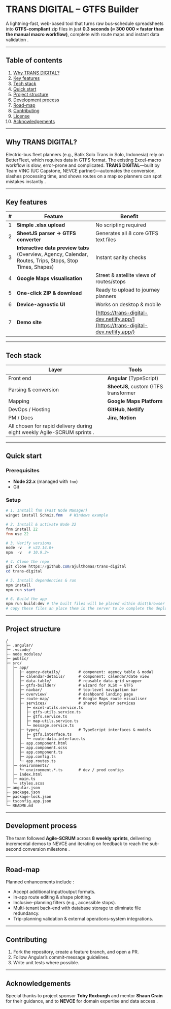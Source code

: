 # TRANS DIGITAL – GTFS Builder

A lightning-fast, web-based tool that turns raw bus-schedule spreadsheets into **GTFS-compliant** zip files in just **0.3 seconds (≈ 300 000 × faster than the manual macro workflow)**, complete with route maps and instant data validation .

---

## Table of contents

1. [Why TRANS DIGITAL?](#why-trans-digital)
2. [Key features](#key-features)
3. [Tech stack](#tech-stack)
4. [Quick start](#quick-start)
5. [Project structure](#project-structure)
6. [Development process](#development-process)
7. [Road-map](#road-map)
8. [Contributing](#contributing)
9. [License](#license)
10. [Acknowledgements](#acknowledgements)

---

## Why TRANS DIGITAL?

Electric-bus fleet planners (e.g., Batik Solo Trans in Solo, Indonesia) rely on BetterFleet, which requires data in GTFS format. The existing Excel-macro workflow is slow, error-prone and complicated. **TRANS DIGITAL**—built by Team VINC (UC Capstone, NEVCE partner)—automates the conversion, slashes processing time, and shows routes on a map so planners can spot mistakes instantly .

---

## Key features

| #   | Feature                                                                                                  | Benefit                                                                          |
| --- | -------------------------------------------------------------------------------------------------------- | -------------------------------------------------------------------------------- |
| 1   | **Simple .xlsx upload**                                                                                  | No scripting required                                                            |
| 2   | **SheetJS parser → GTFS converter**                                                                      | Generates all 8 core GTFS text files                                             |
| 3   | **Interactive data preview tabs** (Overview, Agency, Calendar, Routes, Trips, Stops, Stop Times, Shapes) | Instant sanity checks                                                            |
| 4   | **Google Maps visualisation**                                                                            | Street & satellite views of routes/stops                                         |
| 5   | **One-click ZIP & download**                                                                             | Ready to upload to journey planners                                              |
| 6   | **Device-agnostic UI**                                                                                   | Works on desktop & mobile                                                        |
| 7   | **Demo site**                                                                                            | [https://trans-digital-dev.netlify.app/](https://trans-digital-dev.netlify.app/) |

---

## Tech stack

| Layer                                                                   | Tools                                |
| ----------------------------------------------------------------------- | ------------------------------------ |
| Front end                                                               | **Angular** (TypeScript)             |
| Parsing & conversion                                                    | **SheetJS**, custom GTFS transformer |
| Mapping                                                                 | **Google Maps Platform**             |
| DevOps / Hosting                                                        | **GitHub**, **Netlify**              |
| PM / Docs                                                               | **Jira**, **Notion**                 |
| All chosen for rapid delivery during eight weekly Agile-SCRUM sprints . |                                      |

---

## Quick start

### Prerequisites

- **Node 22.x** (managed with `fnm`)&#x20;
- Git

### Setup

```powershell
# 1. Install fnm (Fast Node Manager)
winget install Schniz.fnm   # Windows example

# 2. Install & activate Node 22
fnm install 22
fnm use 22

# 3. Verify versions
node -v   # v22.14.0+
npm  -v   # 10.9.2+

# 4. Clone the repo
git clone https://github.com/ajulthomas/trans-digital
cd trans-digital

# 5. Install dependencies & run
npm install
npm run start

# 6. Build the app
npm run build:dev # the built files will be placed within dist\browser folder
# copy these files an place them in the server to be complete the deployment

```

---

## Project structure

```
/
├─ .angular/
├─ .vscode/
├─ node_modules/
├─ public/
├─ src/
│  ├─ app/
│  │  ├─ agency-details/        # component: agency table & modal
│  │  ├─ calendar-details/      # component: calendar/date view
│  │  ├─ data-table/            # reusable data-grid wrapper
│  │  ├─ gtfs-builder/          # wizard for XLSX ➜ GTFS
│  │  ├─ navbar/                # top-level navigation bar
│  │  ├─ overview/              # dashboard landing page
│  │  ├─ route-map/             # Google Maps route visualiser
│  │  ├─ services/              # shared Angular services
│  │  │  ├─ excel-utils.service.ts
│  │  │  ├─ gtfs-utils.service.ts
│  │  │  ├─ gtfs.service.ts
│  │  │  ├─ map-utils.service.ts
│  │  │  └─ message.service.ts
│  │  ├─ types/                 # TypeScript interfaces & models
│  │  │  ├─ gtfs.interface.ts
│  │  │  └─ route-data.interface.ts
│  │  ├─ app.component.html
│  │  ├─ app.component.scss
│  │  ├─ app.component.ts
│  │  ├─ app.config.ts
│  │  └─ app.routes.ts
│  ├─ environments/
│  │  └─ environment.*.ts       # dev / prod configs
│  ├─ index.html
│  ├─ main.ts
│  └─ styles.scss
├─ angular.json
├─ package.json
├─ package-lock.json
├─ tsconfig.app.json
└─ README.md

```

---

## Development process

The team followed **Agile-SCRUM** across **8 weekly sprints**, delivering incremental demos to NEVCE and iterating on feedback to reach the sub-second conversion milestone .

---

## Road-map

Planned enhancements include :

- Accept additional input/output formats.
- In-app route editing & shape plotting.
- Inclusive-planning filters (e.g., accessible stops).
- Multi-tenant back-end with database storage to eliminate file redundancy.
- Trip-planning validation & external operations-system integrations.

---

## Contributing

1. Fork the repository, create a feature branch, and open a PR.
2. Follow Angular’s commit-message guidelines.
3. Write unit tests where possible.

---

## Acknowledgements

Special thanks to project sponsor **Toby Roxburgh** and mentor **Shaun Crain** for their guidance, and to **NEVCE** for domain expertise and data access .
